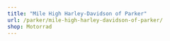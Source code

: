```yaml
---
title: "Mile High Harley-Davidson of Parker"
url: /parker/mile-high-harley-davidson-of-parker/
shop: Motorrad
---
```

